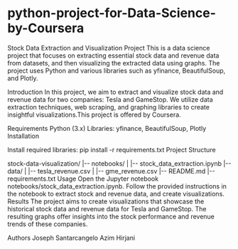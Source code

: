 # python-project-for-Data-Science-by-Coursera
Stock Data Extraction and Visualization Project
This is a data science project that focuses on extracting essential stock data and revenue data from datasets, and then visualizing the extracted data using graphs. The project uses Python and various libraries such as yfinance, BeautifulSoup, and Plotly.


Introduction
In this project, we aim to extract and visualize stock data and revenue data for two companies: Tesla and GameStop. We utilize data extraction techniques, web scraping, and graphing libraries to create insightful visualizations.This project is offered by Coursera.

Requirements
Python (3.x)
Libraries: yfinance, BeautifulSoup, Plotly
Installation

Install required libraries: pip install -r requirements.txt
Project Structure

stock-data-visualization/
|-- notebooks/
|   |-- stock_data_extraction.ipynb
|-- data/
|   |-- tesla_revenue.csv
|   |-- gme_revenue.csv
|-- README.md
|-- requirements.txt
Usage
Open the Jupyter notebook notebooks/stock_data_extraction.ipynb.
Follow the provided instructions in the notebook to extract stock and revenue data, and create visualizations.
Results
The project aims to create visualizations that showcase the historical stock data and revenue data for Tesla and GameStop. The resulting graphs offer insights into the stock performance and revenue trends of these companies.

Authors
Joseph Santarcangelo
Azim Hirjani

